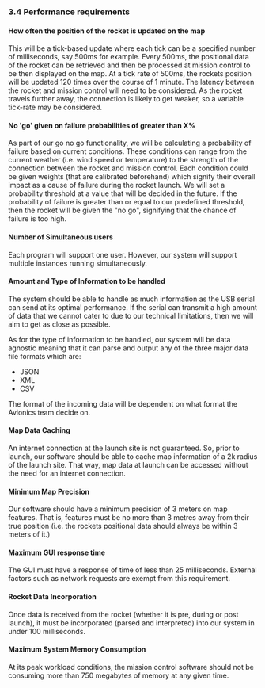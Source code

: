 ### 3.4 Performance requirements

#### How often the position of the rocket is updated on the map<br>
This will be a tick-based update where each tick can be a specified 
number of milliseconds, say 500ms for example. Every 500ms, the positional data
of the rocket can be retrieved and then be processed at mission control to
be then displayed on the map. At a tick rate of 500ms, the rockets position will be
updated 120 times over the course of 1 minute. 
The latency between the rocket and mission control will need to be considered. As the rocket
travels further away, the connection is likely to get weaker, so a variable tick-rate may be considered. 

#### No 'go' given on failure probabilities of greater than X%
As part of our go no go functionality, we will be calculating a probability of failure based on current conditions. 
These conditions can range from the current weather (i.e. wind speed or temperature) to the strength of the connection between 
the rocket and mission control. Each condition could be given weights (that are calibrated beforehand) which signify their 
overall impact as a cause of failure during the rocket launch. 
We will set a probability threshold at a value that will be decided in the future. If the probability of failure is greater than or equal
to our predefined threshold, then the rocket will be given the "no go", signifying that the chance of failure is too high.  

#### Number of Simultaneous users
Each program will support one user. However, our system will support multiple instances running simultaneously. 

#### Amount and Type of Information to be handled 
The system should be able to handle as much information as the USB serial can send at its optimal performance. 
If the serial can transmit a high amount of data that we cannot cater to due to our technical
limitations, then we will aim to get as close as possible.

As for the type of information to be handled, our system will be data agnostic meaning that it can
parse and output any of the three major data file formats which are:
- JSON
- XML
- CSV

The format of the incoming data will be dependent on what format the Avionics team decide on. 

#### Map Data Caching 
An internet connection at the launch site is not guaranteed. So, prior to launch, our software should be able to 
cache map information of a 2k radius of the launch site. That way, map data at launch can be accessed without 
the need for an internet connection. 

#### Minimum Map Precision 
Our software should have a minimum precision of 3 meters on map features. That is, features must be no more than 3 metres away from their true position (i.e. the rockets positional data should always be within 3 meters of it.)

#### Maximum GUI response time
The GUI must have a response of time of less than 25 milliseconds. External factors such as network requests are exempt from this requirement. 

#### Rocket Data Incorporation
Once data is received from the rocket (whether it is pre, during or post launch), it must be incorporated (parsed and interpreted) into our system in under 100 milliseconds. 

#### Maximum System Memory Consumption
At its peak workload conditions, the mission control software should not be consuming more than 750 megabytes of memory at any given time. 
